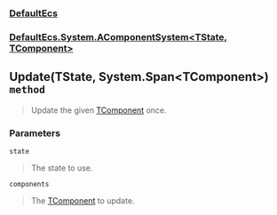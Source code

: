 ### [DefaultEcs](./DefaultEcs.md 'DefaultEcs')
### [DefaultEcs.System.AComponentSystem&lt;TState, TComponent&gt;](./DefaultEcs-System-AComponentSystem-TState-_TComponent-.md 'DefaultEcs.System.AComponentSystem&lt;TState, TComponent&gt;')
## Update(TState, System.Span&lt;TComponent&gt;) `method`
>Update the given [TComponent](./DefaultEcs-System-AComponentSystem-TState-_TComponent-.md#DefaultEcs-System-AComponentSystem-TState-_TComponent--TComponent 'TComponent') once.
### Parameters

<a name='DefaultEcs-System-AComponentSystem-TState-_TComponent--Update(TState-_System-Span-TComponent-)-state'></a>
`state`
>The state to use.

<a name='DefaultEcs-System-AComponentSystem-TState-_TComponent--Update(TState-_System-Span-TComponent-)-components'></a>
`components`
>The [TComponent](./DefaultEcs-System-AComponentSystem-TState-_TComponent-.md#DefaultEcs-System-AComponentSystem-TState-_TComponent--TComponent 'TComponent') to update.
